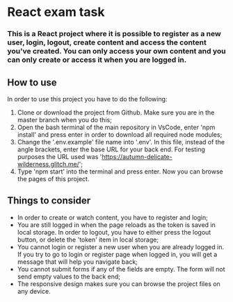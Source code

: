 # React exam task

### This is a React project where it is possible to register as a new user, login, logout, create content and access the content you've created. You can only access your own content and you can only create or access it when you are logged in.

## How to use

In order to use this project you have to do the following:

1. Clone or download the project from Github. Make sure you are in the master branch when you do this;
2. Open the bash terminal of the main repository in VsCode, enter 'npm install' and press enter in order to download all required node modules;
3. Change the '.env.example' file name into '.env'. In this file, instead of the angle brackets, enter the base URL for your back end. For testing purposes the URL used was 'https://autumn-delicate-wilderness.glitch.me/';
4. Type 'npm start' into the terminal and press enter. Now you can browse the pages of this project.

## Things to consider

- In order to create or watch content, you have to register and login;
- You are still logged in when the page reloads as the token is saved in local storage. In order to logout, you have to either press the logout button, or delete the 'token' item in local storage;
- You cannot login or register a new user when you are already logged in. If you try to go to login or register page when logged in, you will get a message that will help you navigate back;
- You cannot submit forms if any of the fields are empty. The form will not send empty values to the back end;
- The responsive design makes sure you can browse the project files on any device.
